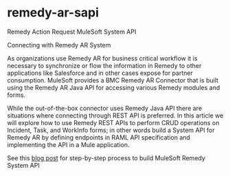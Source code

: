 # remedy-ar-sapi
Remedy Action Request MuleSoft System API


Connecting with Remedy AR System

As organizations use Remedy AR for business critical workflow it is necessary to synchronize or flow the information in Remedy to other applications like Salesforce and in other cases expose for partner consumption. MuleSoft provides a BMC Remedy AR Connector that is built using the Remedy AR Java API for accessing various Remedy modules and forms. 

While the out-of-the-box connector uses Remedy Java API there are situations where connecting through REST API is preferred. In this article we will explore how to use Remedy REST APIs to perform CRUD operations on Incident, Task, and WorkInfo forms; in other words build a System API for Remedy AR by defining endpoints in RAML API specification and implementing the API in a Mule application.

See this [blog post](https://blogs.mulesoft.com/dev/howto/connect-to-remedy-action-request-rest-api) for step-by-step process to build MuleSoft Remedy System API

